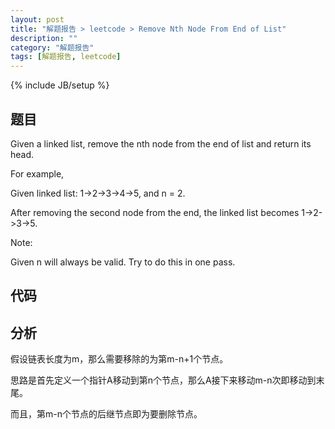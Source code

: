 ```yaml
---
layout: post
title: "解题报告 > leetcode > Remove Nth Node From End of List"
description: ""
category: "解题报告"
tags: [解题报告, leetcode]
---
```

{% include JB/setup %}

## 题目

Given a linked list, remove the nth node from the end of list and return its head.

For example,

Given linked list: 1->2->3->4->5, and n = 2.

After removing the second node from the end, the linked list becomes 1->2->3->5.

Note:

Given n will always be valid.
Try to do this in one pass.

## 代码

<script src="https://gist.github.com/squirrel20/0bdb3ee159666f19d115.js"></script>

## 分析

假设链表长度为m，那么需要移除的为第m-n+1个节点。

思路是首先定义一个指针A移动到第n个节点，那么A接下来移动m-n次即移动到末尾。

而且，第m-n个节点的后继节点即为要删除节点。
